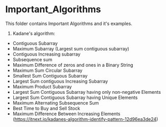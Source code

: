 # Important_Algorithms

This folder contains Important Algorithms and it's examples.
1. Kadane's algorithm: 
- Contiguous Subarray
- Maximum Subarray (Largest sum contiguous subarray)
- Contiguous Increasing subarray
- Subsequence sum
- Maximum Difference of zeros and ones in a Binary String
- Maximum Sum Circular Subarray
- Smallest Sum Contiguous Subarray
- Largest Sum contiguous Increasing Subarray
- Maximum Product Subarray
- Largest Sum Contiguous Subarray having only non-negative Elements
- Largest Sum Contiguous Subarray having Unique Elements
- Maximum Alternating Subsequence Sum
- Best Time to Buy and Sell Stock
- Maximum Difference Between Increasing Elements (https://itnext.io/kadanes-algorithm-identify-pattern-12d96ea3de24)
